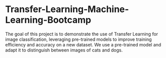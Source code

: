 # Transfer-Learning-Machine-Learning-Bootcamp
The goal of this project is to demonstrate the use of Transfer Learning for image classification, leveraging pre-trained models to improve training efficiency and accuracy on a new dataset. We use a pre-trained model and adapt it to distinguish between images of cats and dogs.
